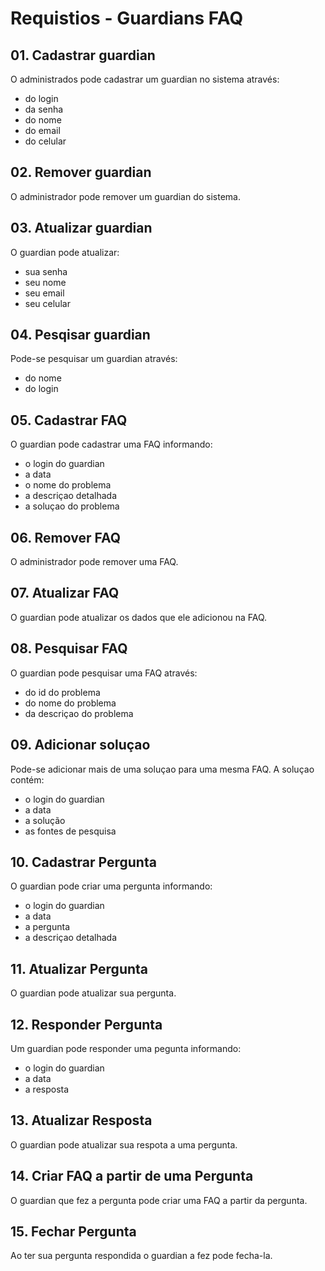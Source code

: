 # Requistios - Guardians FAQ

## 01. Cadastrar guardian
O administrados pode cadastrar um guardian no sistema através:
 * do login
 * da senha
 * do nome
 * do email
 * do celular

## 02. Remover guardian
O administrador pode remover um guardian do sistema.

## 03. Atualizar guardian
O guardian pode atualizar:
 * sua senha
 * seu nome
 * seu email
 * seu celular

## 04. Pesqisar guardian
Pode-se pesquisar um guardian através:
 * do nome
 * do login 

## 05. Cadastrar FAQ
O guardian pode cadastrar uma FAQ informando:
 * o login do guardian
 * a data
 * o nome do problema
 * a descriçao detalhada
 * a soluçao do problema

## 06. Remover FAQ
O administrador pode remover uma FAQ.

## 07. Atualizar FAQ
O guardian pode atualizar os dados que ele adicionou na FAQ.

## 08. Pesquisar FAQ
O guardian pode pesquisar uma FAQ através:
 * do id do problema
 * do nome do problema
 * da descriçao do problema

## 09. Adicionar soluçao
Pode-se adicionar mais de uma soluçao para uma mesma FAQ. A soluçao contém:
 * o login do guardian
 * a data
 * a solução
 * as fontes de pesquisa

## 10. Cadastrar Pergunta
O guardian pode criar uma pergunta informando:
 * o login do guardian
 * a data
 * a pergunta
 * a descriçao detalhada

## 11. Atualizar Pergunta
O guardian pode atualizar sua pergunta.

## 12. Responder Pergunta
Um guardian pode responder uma pegunta informando:
 * o login do guardian
 * a data
 * a resposta

## 13. Atualizar Resposta
O guardian pode atualizar sua respota a uma pergunta.

## 14. Criar FAQ a partir de uma Pergunta
O guardian que fez a pergunta pode criar uma FAQ a partir da pergunta.

## 15. Fechar Pergunta
Ao ter sua pergunta respondida o guardian a fez pode fecha-la.

